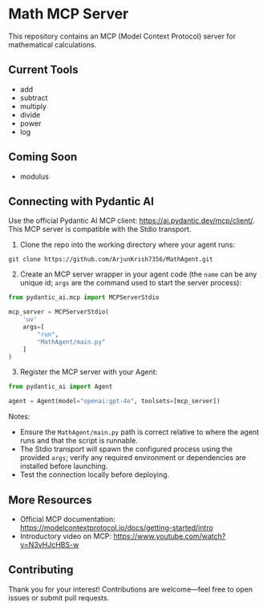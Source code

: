# Math MCP Server

This repository contains an MCP (Model Context Protocol) server for mathematical calculations.

## Current Tools
- add
- subtract
- multiply
- divide
- power
- log

## Coming Soon
- modulus

## Connecting with Pydantic AI

Use the official Pydantic AI MCP client: https://ai.pydantic.dev/mcp/client/. This MCP server is compatible with the Stdio transport.

1. Clone the repo into the working directory where your agent runs:
```
git clone https://github.com/ArjunKrish7356/MathAgent.git
```

2. Create an MCP server wrapper in your agent code (the `name` can be any unique id; `args` are the command used to start the server process):
```python
from pydantic_ai.mcp import MCPServerStdio

mcp_server = MCPServerStdio(
    'uv'
    args=[
        "run",
        "MathAgent/main.py"
    ]
)
```

3. Register the MCP server with your Agent:
```python
from pydantic_ai import Agent

agent = Agent(model="openai:gpt-4o", toolsets=[mcp_server])
```

Notes:
- Ensure the `MathAgent/main.py` path is correct relative to where the agent runs and that the script is runnable.
- The Stdio transport will spawn the configured process using the provided `args`; verify any required environment or dependencies are installed before launching.
- Test the connection locally before deploying.

## More Resources
- Official MCP documentation: https://modelcontextprotocol.io/docs/getting-started/intro  
- Introductory video on MCP: https://www.youtube.com/watch?v=N3vHJcHBS-w

## Contributing

Thank you for your interest! Contributions are welcome—feel free to open issues or submit pull requests.



